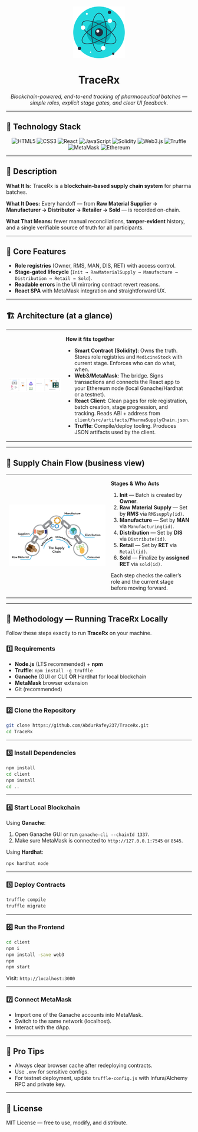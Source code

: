 <p align="center">
  <img src="TraceRx/client/public/512x512Logo.png" alt="TraceRx Logo" width="140"/>
</p>

<h1 align="center">TraceRx</h1>

<p align="center">
  <i>Blockchain-powered, end-to-end tracking of pharmaceutical batches — simple roles, explicit stage gates, and clear UI feedback.</i>
</p>

---

## 🚀 Technology Stack

<p align="center">
  <img src="https://cdn.jsdelivr.net/gh/devicons/devicon/icons/html5/html5-original.svg" alt="HTML5" width="44"/>
  <img src="https://cdn.jsdelivr.net/gh/devicons/devicon/icons/css3/css3-original.svg" alt="CSS3" width="44"/>
  <img src="https://cdn.jsdelivr.net/gh/devicons/devicon/icons/react/react-original.svg" alt="React" width="44"/>
  <img src="https://cdn.jsdelivr.net/gh/devicons/devicon/icons/javascript/javascript-original.svg" alt="JavaScript" width="44"/>
  <img src="https://cdn.jsdelivr.net/gh/devicons/devicon/icons/solidity/solidity-original.svg" alt="Solidity" width="44"/>
  <img src="https://raw.githubusercontent.com/web3/web3.js/1.x/assets/logo/web3js.jpg" alt="Web3.js" width="44"/>
  <img src="https://trufflesuite.com/img/truffle-logo-dark.svg" alt="Truffle" width="44"/>
  <img src="https://images.ctfassets.net/clixtyxoaeas/4rnpEzy1ATWRKVBOLxZ1Fm/a74dc1eed36d23d7ea6030383a4d5163/MetaMask-icon-fox.svg" alt="MetaMask" width="44"/>
  <img src="https://upload.wikimedia.org/wikipedia/commons/0/05/Ethereum_logo_2014.svg" alt="Ethereum" width="30"/>
</p>

---

## 📜 Description

**What It Is:** TraceRx is a **blockchain-based supply chain system** for pharma batches.

**What It Does:** Every handoff — from **Raw Material Supplier → Manufacturer → Distributor → Retailer → Sold** — is recorded on-chain.

**What That Means:** fewer manual reconciliations, **tamper-evident** history, and a single verifiable source of truth for all participants.

---

## 🎯 Core Features

- **Role registries** (Owner, RMS, MAN, DIS, RET) with access control.
- **Stage-gated lifecycle** (`Init → RawMaterialSupply → Manufacture → Distribution → Retail → Sold`).
- **Readable errors** in the UI mirroring contract revert reasons.
- **React SPA** with MetaMask integration and straightforward UX.

---

## 🏗 Architecture (at a glance)

<table>
<tr>
<td width="75%"><img src="architecture.png" alt="Architecture Diagram"/></td>
<td width="45%">

**How it fits together**  

- **Smart Contract (Solidity)**: Owns the truth. Stores role registries and `MedicineStock` with current stage. Enforces who can do what, when.  
- **Web3/MetaMask**: The bridge. Signs transactions and connects the React app to your Ethereum node (local Ganache/Hardhat or a testnet).  
- **React Client**: Clean pages for role registration, batch creation, stage progression, and tracking. Reads ABI + address from `client/src/artifacts/PharmaSupplyChain.json`.  
- **Truffle**: Compile/deploy tooling. Produces JSON artifacts used by the client.

</td>
</tr>
</table>

---

## 🔄 Supply Chain Flow (business view)

<table>
<tr>
<td width="55%"><img src="supply_chain.png" alt="Supply Chain Flow"/></td>
<td width="45%">

**Stages & Who Acts**  

1. **Init** — Batch is created by **Owner**.  
2. **Raw Material Supply** — Set by **RMS** via `RMSsupply(id)`.  
3. **Manufacture** — Set by **MAN** via `Manufacturing(id)`.  
4. **Distribution** — Set by **DIS** via `Distribute(id)`.  
5. **Retail** — Set by **RET** via `Retail(id)`.  
6. **Sold** — Finalize by **assigned RET** via `sold(id)`.  

Each step checks the caller’s role and the current stage before moving forward.

</td>
</tr>
</table>

---

## 🧩 Methodology — Running TraceRx Locally

Follow these steps exactly to run **TraceRx** on your machine.

### 1️⃣ Requirements

- **Node.js** (LTS recommended) + **npm**
- **Truffle**: `npm install -g truffle`
- **Ganache** (GUI or CLI) **OR** Hardhat for local blockchain
- **MetaMask** browser extension
- Git (recommended)

---

### 2️⃣ Clone the Repository

```bash
git clone https://github.com/AbdurRafey237/TraceRx.git
cd TraceRx
```

---

### 3️⃣ Install Dependencies

```bash
npm install
cd client
npm install
cd ..
```

---

### 4️⃣ Start Local Blockchain

Using **Ganache**:
1. Open Ganache GUI or run `ganache-cli --chainId 1337`.
2. Make sure MetaMask is connected to `http://127.0.0.1:7545` or `8545`.

Using **Hardhat**:
```bash
npx hardhat node
```

---

### 5️⃣ Deploy Contracts

```bash
truffle compile
truffle migrate
```

---

### 6️⃣ Run the Frontend

```bash
cd client
npm i
npm install -save web3
npm
npm start
```

Visit: `http://localhost:3000`

---

### 7️⃣ Connect MetaMask

- Import one of the Ganache accounts into MetaMask.
- Switch to the same network (localhost).
- Interact with the dApp.

---

## 📌 Pro Tips

- Always clear browser cache after redeploying contracts.
- Use `.env` for sensitive configs.
- For testnet deployment, update `truffle-config.js` with Infura/Alchemy RPC and private key.

---

## 📄 License

MIT License — free to use, modify, and distribute.

